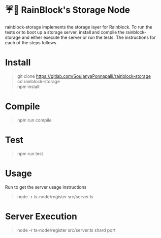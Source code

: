 # ☔️🌲 RainBlock's Storage Node

rainblock-storage implements the storage layer for Rainblock.
To run the tests or to boot up a storage server, install and compile the rainblock-storage and either execute the server or run the tests.
The instructions for each of the steps follows.

# Install

> git clone https://gitlab.com/SoujanyaPonnapalli/rainblock-storage \
> cd rainblock-storage \
> npm install

# Compile

> npm run compile

# Test

> npm run test

# Usage

Run to get the server usage instructions

> node -r ts-node/register src/server.ts

# Server Execution

> node -r ts-node/register src/server.ts shard port
